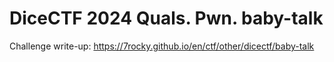 # DiceCTF 2024 Quals. Pwn. baby-talk

Challenge write-up: https://7rocky.github.io/en/ctf/other/dicectf/baby-talk
